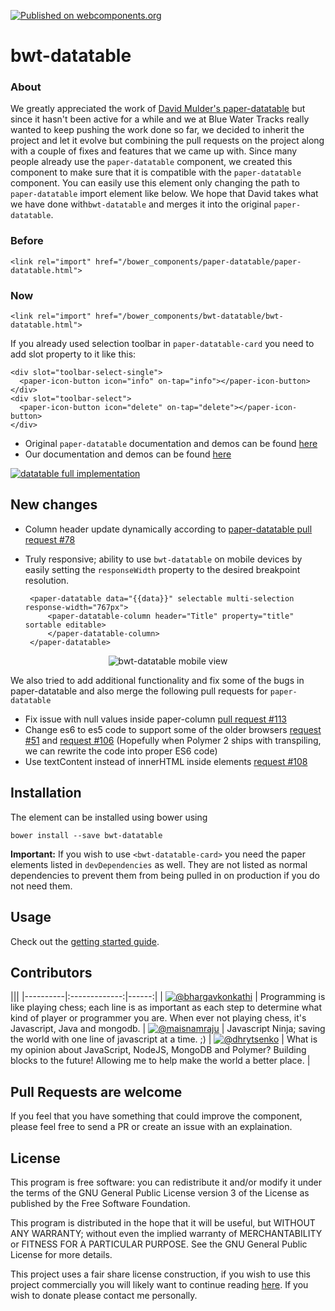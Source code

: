 [![Published on webcomponents.org](https://img.shields.io/badge/webcomponents.org-published-blue.svg)](https://www.webcomponents.org/element/bluewatertracks/bwt-datatable)

# bwt-datatable

### About
We greatly appreciated the work of [David Mulder's paper-datatable](https://github.com/David-Mulder/paper-datatable) but since it hasn't been active for a while and we at Blue Water Tracks really wanted to keep pushing the work done so far, we decided to inherit the project and let it evolve but combining the pull requests on the project along with a couple of fixes and features that we came up with. Since many people already use the `paper-datatable` component, we created this component to make sure that it is compatible with the `paper-datatable` component. You can easily use this element only changing the path to `paper-datatable` import element like below. 
We hope that David takes what we have done with`bwt-datatable` and merges it into the original `paper-datatable`. 

### Before
	<link rel="import" href="/bower_components/paper-datatable/paper-datatable.html">

### Now
	<link rel="import" href="/bower_components/bwt-datatable/bwt-datatable.html">

If you already used selection toolbar in `paper-datatable-card` you need to add slot property to it like this: 

    <div slot="toolbar-select-single">
      <paper-icon-button icon="info" on-tap="info"></paper-icon-button>
    </div>
    <div slot="toolbar-select">
      <paper-icon-button icon="delete" on-tap="delete"></paper-icon-button>
    </div>

 - Original `paper-datatable` documentation and demos can be found [here](http://david-mulder.github.io/paper-datatable/components/paper-datatable/docs/docs.html?installation)
 - Our documentation and demos can be found [here](https://bluewatertracks.github.io/bwt-datatable/components/bwt-datatable/docs/docs.html?installation)


[![datatable full implementation](http://david-mulder.github.io/paper-datatable/components/paper-datatable/docs/screenshot.png)](http://david-mulder.github.io/paper-datatable/components/paper-datatable/demo/paper-datatable-card/full-implementation.html)

## New changes

 - Column header update dynamically according to [paper-datatable pull request #78](https://github.com/David-Mulder/paper-datatable/pull/78)
 - Truly responsive; ability to use `bwt-datatable` on mobile devices by easily setting the  `responseWidth` property to the desired breakpoint resolution.

 		<paper-datatable data="{{data}}" selectable multi-selection response-width="767px">
			<paper-datatable-column header="Title" property="title" sortable editable>
			</paper-datatable-column>
		</paper-datatable>

<p align="center">
  <img src="https://github.com/bluewatertracks/bwt-datatable/blob/master/images/bwt-datatable-mobile.png" alt="bwt-datatable mobile view"/>
</p>

We also tried to add additional functionality and fix some of the bugs in paper-datatable and also merge the following pull requests for ``paper-datatable``
- Fix issue with null values inside paper-column [pull request #113](https://github.com/David-Mulder/paper-datatable/pull/113)
- Change es6 to es5 code to support some of the older browsers [request #51](https://github.com/David-Mulder/paper-datatable/pull/51) and [request #106](https://github.com/David-Mulder/paper-datatable/pull/106)
 (Hopefully when Polymer 2 ships with transpiling, we can rewrite the code into proper ES6 code)
- Use textContent instead of innerHTML inside elements [request #108](https://github.com/David-Mulder/paper-datatable/pull/108)

## Installation

The element can be installed using bower using

    bower install --save bwt-datatable

**Important:** If you wish to use `<bwt-datatable-card>` you need the paper elements listed in `devDependencies` as well. They are not listed as normal dependencies to prevent them from being pulled in on production if you do not need them.

## Usage

Check out the [getting started guide](https://bluewatertracks.github.io/bwt-datatable/components/bwt-datatable/docs/docs.html?getting-started).

## Contributors

|||
|----------|:-------------:|------:|
| [![@bhargavkonkathi](https://avatars2.githubusercontent.com/u/24550636?v=3&u=ddd3f64f6888100d6eebd283768b61dabc6f495d&s=80)](https://github.com/bhargavkonkathi) |  Programming is like playing chess; each line is as important as each step to determine what kind of player or programmer you are. When ever not playing chess, it's Javascript, Java and mongodb.
| [![@maisnamraju](https://avatars2.githubusercontent.com/u/2786378?v=3&s=80)](https://github.com/maisnamraju) |  Javascript Ninja; saving the world with one line of javascript at a time. ;) 
| [![@dhrytsenko](https://avatars0.githubusercontent.com/u/12988041?v=3&s=80)](https://github.com/dhrytsenko) | What is my opinion about JavaScript, NodeJS, MongoDB and Polymer? Building blocks to the future! Allowing me to help make the world a better place.
|


## Pull Requests are welcome

If you feel that you have something that could improve the component, please feel free to send a PR or create an issue with an explaination.

## License

This program is free software: you can redistribute it and/or modify
it under the terms of the GNU General Public License version 3 of the License as published by
the Free Software Foundation.

This program is distributed in the hope that it will be useful,
but WITHOUT ANY WARRANTY; without even the implied warranty of
MERCHANTABILITY or FITNESS FOR A PARTICULAR PURPOSE.  See the
GNU General Public License for more details.

This project uses a fair share license construction, if you wish to use this project commercially you will likely want to
continue reading [here](https://github.com/David-Mulder/fair-share-license/blob/master/CONTRIBUTING.md). If you wish to
donate please contact me personally.
